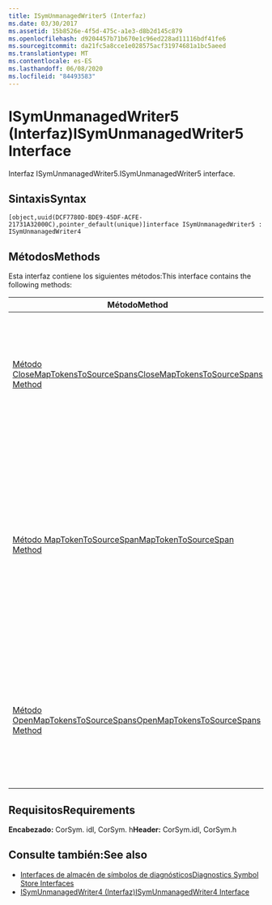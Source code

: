 ```yaml
---
title: ISymUnmanagedWriter5 (Interfaz)
ms.date: 03/30/2017
ms.assetid: 15b8526e-4f5d-475c-a1e3-d8b2d145c879
ms.openlocfilehash: d9204457b71b670e1c96ed228ad11116bdf41fe6
ms.sourcegitcommit: da21fc5a8cce1e028575acf31974681a1bc5aeed
ms.translationtype: MT
ms.contentlocale: es-ES
ms.lasthandoff: 06/08/2020
ms.locfileid: "84493583"
---
```

# <a name="isymunmanagedwriter5-interface"></a><span data-ttu-id="0dae2-102">ISymUnmanagedWriter5 (Interfaz)</span><span class="sxs-lookup"><span data-stu-id="0dae2-102">ISymUnmanagedWriter5 Interface</span></span>
<span data-ttu-id="0dae2-103">Interfaz ISymUnmanagedWriter5.</span><span class="sxs-lookup"><span data-stu-id="0dae2-103">ISymUnmanagedWriter5 interface.</span></span>  
  
## <a name="syntax"></a><span data-ttu-id="0dae2-104">Sintaxis</span><span class="sxs-lookup"><span data-stu-id="0dae2-104">Syntax</span></span>  
  
```idl  
[object,uuid(DCF7780D-BDE9-45DF-ACFE-21731A32000C),pointer_default(unique)]interface ISymUnmanagedWriter5 : ISymUnmanagedWriter4  
```  
  
## <a name="methods"></a><span data-ttu-id="0dae2-105">Métodos</span><span class="sxs-lookup"><span data-stu-id="0dae2-105">Methods</span></span>  
 <span data-ttu-id="0dae2-106">Esta interfaz contiene los siguientes métodos:</span><span class="sxs-lookup"><span data-stu-id="0dae2-106">This interface contains the following methods:</span></span>  
  
|<span data-ttu-id="0dae2-107">Método</span><span class="sxs-lookup"><span data-stu-id="0dae2-107">Method</span></span>|<span data-ttu-id="0dae2-108">Descripción</span><span class="sxs-lookup"><span data-stu-id="0dae2-108">Description</span></span>|  
|------------|-----------------|  
|[<span data-ttu-id="0dae2-109">Método CloseMapTokensToSourceSpans</span><span class="sxs-lookup"><span data-stu-id="0dae2-109">CloseMapTokensToSourceSpans Method</span></span>](isymunmanagedwriter5-closemaptokenstosourcespans-method.md)|<span data-ttu-id="0dae2-110">Cierre la sección datos personalizados especiales para obtener información sobre la asignación de intervalos de token a origen.</span><span class="sxs-lookup"><span data-stu-id="0dae2-110">Close the special custom data section for token-to- source span mapping information.</span></span> <span data-ttu-id="0dae2-111">Una vez cerrado, no se puede agregar más información de asignación.</span><span class="sxs-lookup"><span data-stu-id="0dae2-111">After it is closed, no more mapping information can be added.</span></span>|  
|[<span data-ttu-id="0dae2-112">Método MapTokenToSourceSpan</span><span class="sxs-lookup"><span data-stu-id="0dae2-112">MapTokenToSourceSpan Method</span></span>](isymunmanagedwriter5-maptokentosourcespan-method.md)|<span data-ttu-id="0dae2-113">Asigna el token de metadatos especificado al intervalo de la línea de código fuente especificado en el archivo de código fuente especificado.</span><span class="sxs-lookup"><span data-stu-id="0dae2-113">Maps the given metadata token to the given source line span in the specified source file.</span></span><br /><br /> <span data-ttu-id="0dae2-114">Se debe llamar entre las llamadas al [método openmaptokenstosourcespans (](isymunmanagedwriter5-openmaptokenstosourcespans-method.md) y al [método closemaptokenstosourcespans (](isymunmanagedwriter5-closemaptokenstosourcespans-method.md).</span><span class="sxs-lookup"><span data-stu-id="0dae2-114">Must be called between calls to [OpenMapTokensToSourceSpans Method](isymunmanagedwriter5-openmaptokenstosourcespans-method.md) and [CloseMapTokensToSourceSpans Method](isymunmanagedwriter5-closemaptokenstosourcespans-method.md).</span></span>|  
|[<span data-ttu-id="0dae2-115">Método OpenMapTokensToSourceSpans</span><span class="sxs-lookup"><span data-stu-id="0dae2-115">OpenMapTokensToSourceSpans Method</span></span>](isymunmanagedwriter5-openmaptokenstosourcespans-method.md)|<span data-ttu-id="0dae2-116">Abra una sección especial de datos personalizados para emitir información de asignación de intervalos de token a origen en.</span><span class="sxs-lookup"><span data-stu-id="0dae2-116">Open a special custom data section to emit token-to- source span mapping information into.</span></span> <span data-ttu-id="0dae2-117">Abrir esta sección cuando un método ya está abierto, o viceversa, es un error.</span><span class="sxs-lookup"><span data-stu-id="0dae2-117">Opening this section when a method is already open, or vice versa, is an error.</span></span>|  
  
## <a name="requirements"></a><span data-ttu-id="0dae2-118">Requisitos</span><span class="sxs-lookup"><span data-stu-id="0dae2-118">Requirements</span></span>  
 <span data-ttu-id="0dae2-119">**Encabezado:** CorSym. idl, CorSym. h</span><span class="sxs-lookup"><span data-stu-id="0dae2-119">**Header:** CorSym.idl, CorSym.h</span></span>  
  
## <a name="see-also"></a><span data-ttu-id="0dae2-120">Consulte también:</span><span class="sxs-lookup"><span data-stu-id="0dae2-120">See also</span></span>

- [<span data-ttu-id="0dae2-121">Interfaces de almacén de símbolos de diagnósticos</span><span class="sxs-lookup"><span data-stu-id="0dae2-121">Diagnostics Symbol Store Interfaces</span></span>](diagnostics-symbol-store-interfaces.md)
- [<span data-ttu-id="0dae2-122">ISymUnmanagedWriter4 (Interfaz)</span><span class="sxs-lookup"><span data-stu-id="0dae2-122">ISymUnmanagedWriter4 Interface</span></span>](isymunmanagedwriter4-interface.md)
